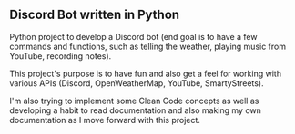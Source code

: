 ## Discord Bot written in Python
Python project to develop a Discord bot (end goal is to have a few commands and functions, such as telling the weather, playing music from YouTube, recording notes).

This project's purpose is to have fun and also get a feel for working with various APIs (Discord, OpenWeatherMap, YouTube, SmartyStreets). 

I'm also trying to implement some Clean Code concepts as well as developing a habit to read documentation and also making my own documentation as 
I move forward with this project.
